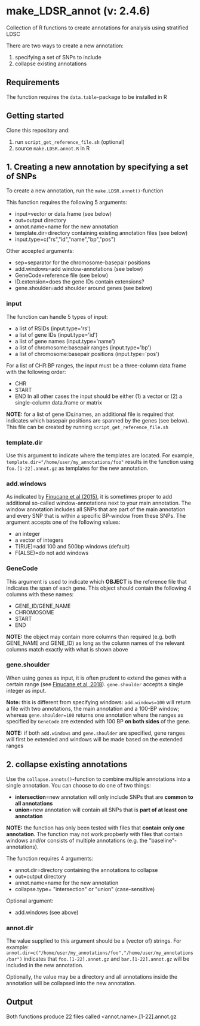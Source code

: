 # make_LDSR_annot (v: 2.4.6)
Collection of R functions to create annotations for analysis using stratified LDSC

There are two ways to create a new annotation:
1. specifying a set of SNPs to include
2. collapse existing annotations

## Requirements
The function requires the `data.table`-package to be installed in R

## Getting started
Clone this repository and:
1. run `script_get_reference_file.sh` (optional)
2. source `make.LDSR.annot.R` in R

## 1. Creating a new annotation by specifying a set of SNPs
To create a new annotation, run the `make.LDSR.annot()`-function

This function requires the following 5 arguments:
- input=vector or data.frame (see below)
- out=output directory
- annot.name=name for the new annotation
- template.dir=directory containing existing annotation files (see below)
- input.type=c("rs","id","name","bp","pos")

Other accepted arguments:
- sep=separator for the chromosome-basepair positions
- add.windows=add window-annotations (see below)
- GeneCode=reference file (see below)
- ID.extension=does the gene IDs contain extensions?
- gene.shoulder=add shoulder around genes (see below)

### input
The function can handle 5 types of input:
- a list of RSIDs (input.type='rs')
- a list of gene IDs (input.type='id')
- a list of gene names (input.type='name')
- a list of chromosome:basepair ranges (input.type='bp')
- a list of chromosome:basepair positions (input.type='pos')

For a list of CHR:BP ranges, the input must be a three-column data.frame with the following order:
- CHR
- START
- END
In all other cases the input should be either (1) a vector or (2) a single-column data.frame or matrix

**NOTE:** for a list of gene IDs/names, an additional file is required that indicates which basepair positions are spanned by the genes (see below). This file can be created by running `script_get_reference_file.sh`

### template.dir
Use this argument to indicate where the templates are located. For example, `template.dir="/home/user/my_annotations/foo"` results in the function using `foo.[1-22].annot.gz` as templates for the new annotation.

### add.windows
As indicated by [Finucane et al (2015)](https://doi.org/10.1038/ng.3404), it is sometimes proper to add additional so-called window-annotations next to your main annotation. The window annotation includes all SNPs that are part of the main annotation and every SNP that is within a specific BP-window from these SNPs. The argument accepts one of the following values:
- an integer
- a vector of integers
- T(RUE)=add 100 and 500bp windows (default)
- F(ALSE)=do not add windows

### GeneCode
This argument is used to indicate which **OBJECT** is the reference file that indicates the span of each gene. This object should contain the following 4 columns with these names:
- GENE_ID/GENE_NAME
- CHROMOSOME
- START
- END

**NOTE:** the object may contain more columns than required (e.g. both GENE_NAME and GENE_ID) as long as the column names of the relevant columns match exactly with what is shown above

### gene.shoulder
When using genes as input, it is often prudent to extend the genes with a certain range (see [Finucane et al, 2018](https://doi-org.vu-nl.idm.oclc.org/10.1038/s41588-018-0081-4)). `gene.shoulder` accepts a single integer as input.

**Note:** this is different from specifying windows: `add.windows=100` will return a file with two annotations, the main annotation and a 100-BP window; whereas `gene.shoulder=100` returns one annotation where the ranges as specified by `GeneCode` are extended with 100 BP **on both sides** of the gene. 

**NOTE:** if both `add.windows` and `gene.shoulder` are specified, gene ranges will first be extended and windows will be made based on the extended ranges

## 2. collapse existing annotations
Use the `collapse.annots()`-function to combine multiple annotations into a single annotation. You can choose to do one of two things:
- **intersection**=new annotation will only include SNPs that are **common to all annotations**
- **union**=new annotation will contain all SNPs that is **part of at least one annotation**

**NOTE:** the function has only been tested with files that **contain only one annotation**. The function may not work propberly with files that contain windows and/or consists of multiple annotations (e.g. the "baseline"-annotations).

The function requires 4 arguments:
- annot.dir=directory containing the annotations to collapse
- out=output directory
- annot.name=name for the new annotation
- collapse.type= "intersection" or "union" (case-sensitive)

Optional argument:
- add.windows (see above)

### annot.dir
The value supplied to this argument should be a (vector of) strings. For example: `annot.dir=c("/home/user/my_annotations/foo","/home/user/my_annotations/bar")` indicates that `foo.[1-22].annot.gz` and `bar.[1-22].annot.gz` will be included in the new annotation.

Optionally, the value may be a directory and all annotations inside the annotation will be collapsed into the new annotation.

## Output
Both functions produce 22 files called <annot.name>.[1-22].annot.gz
